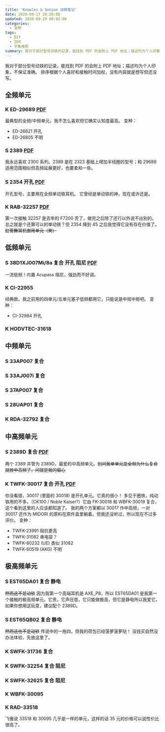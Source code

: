 ```yaml
---
title: 'Knowles & Sonion 动铁笔记'
date: 2020-09-17 20:20:00
updated: 2020-09-29 00:02:00
categories:
  - 音频
tags:
  - DIY
  - IEM
  - 平衡电枢
summary: 我对于部分型号动铁的记录，能找到 PDF 的会附上 PDF 地址；描述均为个人印象，不保证准确。
---
```


我对于部分型号动铁的记录，能找到 PDF 的会附上 PDF 地址；描述均为个人印象，不保证准确。
排序根据个人喜好和接触时间加权，没有内容就是想写但还没写。<!-- more -->

## 全频单元

### K ED-29689 [PDF](https://https://www.knowles.com/docs/default-source/model-downloads/ed-29689-000.pdf)

最典型的全频/中频单元，我不怎么喜欢但它确实认知度最高。
变种：

- ED-26821 开孔
- ED-26805 不明

### S 2389 [PDF](https://www.sonion.com/wp-content/uploads/2389-3002874.pdf)

我永远喜欢 2300 系列。2389 是在 2323 基础上增加半线圈的型号；和 29689 适用范围相似但高频延展更好，也要柔和一些。

### S 2354 开孔 [PDF](https://www.sonion.com/wp-content/uploads/2354-3016530.pdf)

开孔型号，主要用在全频单动铁耳机。
它曾经是单动铁的神，现在或许还是。

### K RAB-32257 [PDF](https://media.digikey.com/pdf/Data%20Sheets/Knowles%20Acoustics%20PDFs/RAB-32257-000.pdf)

第一次接触 32257 是去年的 F7200 壳了，做完之后除了还行以外说不出别的。总之就是个还算可以的单动铁？但 2354 降到 45 之后我觉得它没有存在价值了。~~肛管舞耳机御用单元（笑）~~

## 低频单元

### S 38D1XJ007Mi/8a 复合 开孔 阻尼 [PDF](https://www.sonion.com/wp-content/uploads/38D1XJ007Mi-8a-3202936.pdf)

一流低频！内置 Acupass 阻尼，强劲而不好调。

### K CI-22955

经典款。我之前用的四单元/五单元塞子低频都用它，只能说是中规中矩吧。
变种：

- CI-32984 开孔

### K HODVTEC-31618

## 中频单元

### S 33AP007 复合

### S 33AJ007i 复合

### S 37AP007 复合

### S 28UAP01 复合

### K RDA-32792 复合

## 中高频单元

### S 2389D 复合 [PDF](https://www.sonion.com/wp-content/uploads/2389D-3200615.pdf)

两个 2389 并管为 2389D，最爱的中高频单元。~~别问我单单元是全频为什么复合就放中高频了，问就是我的偏心~~

### K TWFK-30017 复合 开孔 [PDF](https://www.knowles.com/docs/default-source/model-downloads/twfk-30017-000.pdf)

你没看错，30017 (里面的 30018) 是开孔单元。它真的很小！
多见于圈铁，纯动铁用的不多。（CK100 / Noble Kaiser?）它由 FK-30018 和 WBFK-30019 复合，这个看到这里的人应该都知道了。
我的两个方案都以 30017 作中高频，一对 30017 还作为 MIDORI 的原料在原件盒里躺着。但我还没听过，所以现在不过多评价。
变种：

- TWFK-23991 阻抗更高
- TWFK-31082 串电容？
- TWFK-60232 (UE) 类似 31082
- TWFK-60519 (AKG) 不明

## 极高频单元

### S EST65DA01 复合 静电

~~然而这不是动铁~~
因为我第一个高端耳机是 AXE_P8，所以 EST65DA01 是我第一个接触的极高频单元。它贵，它声压低，它只能做极高，但它是静电所以我爱它。如果你想用这玩意，建议配个 2389D。

### S EST65QB02 复合 静电

~~然而这也不是动铁~~
传说中的一拖四，但我的荷包已经菠萝菠萝哒！
没钱买自然没办法体验，先放这里了。

### K SWFK-31736 复合

### K SWFK-32254 复合 阻尼

### K SWFK-32625 复合 阻尼

### K WBFK-30095

### K RAD-33518

飞傲说 33518 和 30095 几乎是一样的单元，这样的话 35 元的价格可以说性价比很高了。
